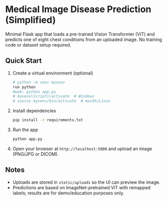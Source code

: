 # Medical Image Disease Prediction (Simplified)

Minimal Flask app that loads a pre-trained Vision Transformer (ViT) and predicts one of eight chest conditions from an uploaded image. No training code or dataset setup required.

## Quick Start


1. Create a virtual environment (optional)
   ```bash
   # python -m venv myvenv
   run python
   #web: python app.py
   # myvenv\Scripts\activate  # Windows
   # source myvenv/bin/activate  # macOS/Linux
   ```

2. Install dependencies
   ```bash
   pip install -r requirements.txt
   ```

3. Run the app
   ```bash
   python app.py
   ```

4. Open your browser at `http://localhost:5000` and upload an image (PNG/JPG or DICOM).

## Notes

- Uploads are stored in `static/uploads` so the UI can preview the image.
- Predictions are based on ImageNet-pretrained ViT with remapped labels; results are for demo/education purposes only.
